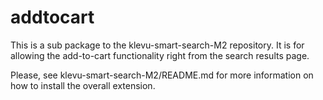 # addtocart
This is a sub package to the klevu-smart-search-M2 repository. It is for
allowing the add-to-cart functionality right from the search results page.

Please, see klevu-smart-search-M2/README.md for more information on how to
install the overall extension.
